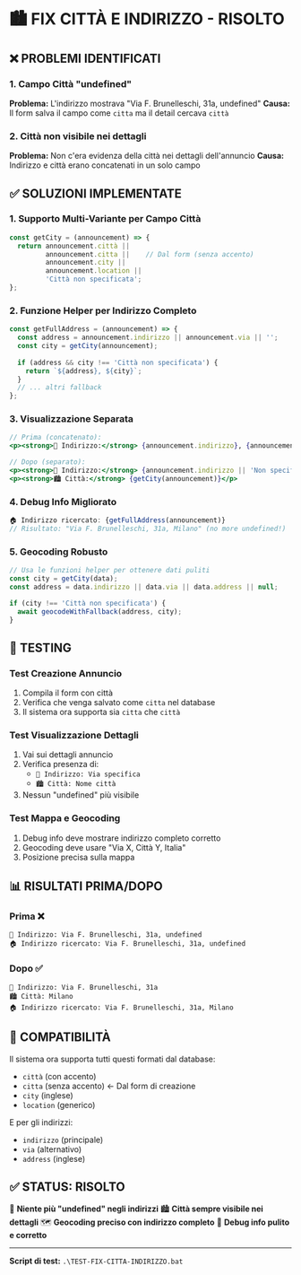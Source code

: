 # 🏙️ FIX CITTÀ E INDIRIZZO - RISOLTO

## ❌ PROBLEMI IDENTIFICATI

### **1. Campo Città "undefined"**
**Problema:** L'indirizzo mostrava "Via F. Brunelleschi, 31a, undefined"
**Causa:** Il form salva il campo come `citta` ma il detail cercava `città`

### **2. Città non visibile nei dettagli**
**Problema:** Non c'era evidenza della città nei dettagli dell'annuncio
**Causa:** Indirizzo e città erano concatenati in un solo campo

## ✅ SOLUZIONI IMPLEMENTATE

### **1. Supporto Multi-Variante per Campo Città**
```javascript
const getCity = (announcement) => {
  return announcement.città || 
         announcement.citta ||    // Dal form (senza accento)
         announcement.city || 
         announcement.location || 
         'Città non specificata';
};
```

### **2. Funzione Helper per Indirizzo Completo**
```javascript
const getFullAddress = (announcement) => {
  const address = announcement.indirizzo || announcement.via || '';
  const city = getCity(announcement);
  
  if (address && city !== 'Città non specificata') {
    return `${address}, ${city}`;
  }
  // ... altri fallback
};
```

### **3. Visualizzazione Separata**
```jsx
// Prima (concatenato):
<p><strong>📍 Indirizzo:</strong> {announcement.indirizzo}, {announcement.città}</p>

// Dopo (separato):
<p><strong>📍 Indirizzo:</strong> {announcement.indirizzo || 'Non specificato'}</p>
<p><strong>🏙️ Città:</strong> {getCity(announcement)}</p>
```

### **4. Debug Info Migliorato**
```jsx
🏠 Indirizzo ricercato: {getFullAddress(announcement)}
// Risultato: "Via F. Brunelleschi, 31a, Milano" (no more undefined!)
```

### **5. Geocoding Robusto**
```javascript
// Usa le funzioni helper per ottenere dati puliti
const city = getCity(data);
const address = data.indirizzo || data.via || data.address || null;

if (city !== 'Città non specificata') {
  await geocodeWithFallback(address, city);
}
```

## 🧪 TESTING

### **Test Creazione Annuncio**
1. Compila il form con città
2. Verifica che venga salvato come `citta` nel database
3. Il sistema ora supporta sia `citta` che `città`

### **Test Visualizzazione Dettagli**
1. Vai sui dettagli annuncio
2. Verifica presenza di:
   - `📍 Indirizzo: Via specifica`
   - `🏙️ Città: Nome città`
3. Nessun "undefined" più visibile

### **Test Mappa e Geocoding**
1. Debug info deve mostrare indirizzo completo corretto
2. Geocoding deve usare "Via X, Città Y, Italia"
3. Posizione precisa sulla mappa

## 📊 RISULTATI PRIMA/DOPO

### **Prima** ❌
```
📍 Indirizzo: Via F. Brunelleschi, 31a, undefined
🏠 Indirizzo ricercato: Via F. Brunelleschi, 31a, undefined
```

### **Dopo** ✅
```
📍 Indirizzo: Via F. Brunelleschi, 31a
🏙️ Città: Milano
🏠 Indirizzo ricercato: Via F. Brunelleschi, 31a, Milano
```

## 🔧 COMPATIBILITÀ

Il sistema ora supporta tutti questi formati dal database:
- `città` (con accento)
- `citta` (senza accento) ← Dal form di creazione
- `city` (inglese)
- `location` (generico)

E per gli indirizzi:
- `indirizzo` (principale)
- `via` (alternativo)
- `address` (inglese)

## ✅ STATUS: RISOLTO

🎯 **Niente più "undefined" negli indirizzi**
🏙️ **Città sempre visibile nei dettagli**
🗺️ **Geocoding preciso con indirizzo completo**
📍 **Debug info pulito e corretto**

---

**Script di test:** `.\TEST-FIX-CITTA-INDIRIZZO.bat`
